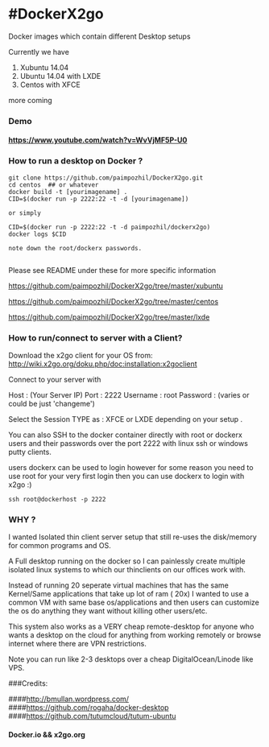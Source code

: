 
#DockerX2go
==========

Docker images which contain different Desktop setups 

Currently we have

1. Xubuntu 14.04 
2. Ubuntu 14.04 with LXDE 
3. Centos with XFCE

more coming 

### Demo

#### https://www.youtube.com/watch?v=WvVjMF5P-U0


### How to run a desktop on Docker ?

```
git clone https://github.com/paimpozhil/DockerX2go.git 
cd centos  ## or whatever
docker build -t [yourimagename] .
CID=$(docker run -p 2222:22 -t -d [yourimagename])

or simply 

CID=$(docker run -p 2222:22 -t -d paimpozhil/dockerx2go)
docker logs $CID

note down the root/dockerx passwords.


```

Please see README under these for more specific information

https://github.com/paimpozhil/DockerX2go/tree/master/xubuntu

https://github.com/paimpozhil/DockerX2go/tree/master/centos

https://github.com/paimpozhil/DockerX2go/tree/master/lxde

### How to run/connect to server with a Client?

Download the x2go client for your OS from:
http://wiki.x2go.org/doku.php/doc:installation:x2goclient

Connect to your server with 

Host : (Your Server IP)
Port : 2222
Username : root 
Password : (varies or could be just 'changeme')

Select the Session TYPE as : XFCE or LXDE depending on your setup . 

You can also SSH to the docker container directly with root or dockerx users and their passwords over the port 2222 with linux ssh or windows putty clients.

users dockerx can be used to login however for some reason you need to use root for your very first login then you can use dockerx to login with x2go :)

```
ssh root@dockerhost -p 2222
```

### WHY ?

I wanted Isolated thin client server setup that still re-uses the disk/memory for common programs and OS.

A Full desktop running on the docker so I can painlessly create multiple isolated linux systems to which our thinclients on our offices work with.

Instead of running 20 seperate virtual machines that has the same Kernel/Same applications that take up lot of ram ( 20x) I wanted to use a common VM with same base os/applications and then users can customize the os do anything they want without killing other users/etc.

This system also works as a VERY cheap remote-desktop for anyone who wants a desktop on the cloud for anything from working remotely or browse internet where there are VPN restrictions.

Note you can run like 2-3 desktops over a cheap DigitalOcean/Linode like VPS.

###Credits:

####http://bmullan.wordpress.com/
####https://github.com/rogaha/docker-desktop
####https://github.com/tutumcloud/tutum-ubuntu

#### Docker.io && x2go.org
